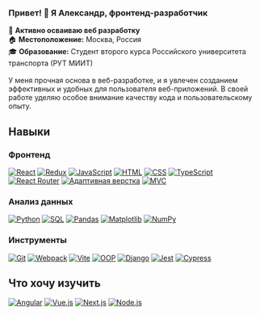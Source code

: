 ### Привет! 👋 Я Александр, фронтенд-разработчик  
🌱 **Активно осваиваю веб разработку** \
🏠 **Местоположение:** Москва, Россия \
🎓 **Образование:** Студент второго курса Российского университета транспорта (РУТ МИИТ) \
<br>
У меня прочная основа в веб-разработке, и я увлечен созданием эффективных и удобных для пользователя веб-приложений. В своей работе уделяю особое внимание качеству кода и пользовательскому опыту.


## Навыки

### Фронтенд
[![React](https://img.shields.io/badge/React-61DAFB?style=for-the-badge&logo=react&logoColor=white)](https://reactjs.org/)
[![Redux](https://img.shields.io/badge/Redux-764ABC?style=for-the-badge&logo=redux&logoColor=white)](https://redux.js.org/)
[![JavaScript](https://img.shields.io/badge/JavaScript-F7DF1E?style=for-the-badge&logo=javascript&logoColor=black)](https://ecma-international.org/publications-and-standards/standards/ecma-262/)
[![HTML](https://img.shields.io/badge/HTML-E34F26?style=for-the-badge&logo=html5&logoColor=white)](https://html.spec.whatwg.org/)
[![CSS](https://img.shields.io/badge/CSS-1572B6?style=for-the-badge&logo=css3&logoColor=white)](https://www.w3.org/Style/CSS/)
[![TypeScript](https://img.shields.io/badge/TypeScript-3178C6?style=for-the-badge&logo=typescript&logoColor=white)](https://www.typescriptlang.org/)
[![React Router](https://img.shields.io/badge/React_Router-CA4245?style=for-the-badge&logo=react-router&logoColor=white)](https://reactrouter.com/)
[![Адаптивная верстка](https://img.shields.io/badge/Адаптивная%20верстка-FFA500?style=for-the-badge&logo=responsive&logoColor=white)](https://developer.mozilla.org/ru/docs/Learn/CSS/CSS_layout/Responsive_Design)
[![MVC](https://img.shields.io/badge/MVC-5A67D8?style=for-the-badge&logo=mvc&logoColor=white)](https://en.wikipedia.org/wiki/Model–view–controller)

### Анализ данных
[![Python](https://img.shields.io/badge/Python-3776AB?style=for-the-badge&logo=python&logoColor=white)](https://www.python.org/)
[![SQL](https://img.shields.io/badge/SQL-003B57?style=for-the-badge&logo=sql&logoColor=white)](https://www.iso.org/standard/63555.html)
[![Pandas](https://img.shields.io/badge/Pandas-150458?style=for-the-badge&logo=pandas&logoColor=white)](https://pandas.pydata.org/)
[![Matplotlib](https://img.shields.io/badge/Matplotlib-F37626?style=for-the-badge&logo=matplotlib&logoColor=white)](https://matplotlib.org/)
[![NumPy](https://img.shields.io/badge/NumPy-013243?style=for-the-badge&logo=numpy&logoColor=white)](https://numpy.org/)

### Инструменты
[![Git](https://img.shields.io/badge/Git-F05032?style=for-the-badge&logo=git&logoColor=white)](https://git-scm.com/)
[![Webpack](https://img.shields.io/badge/Webpack-8DD6F9?style=for-the-badge&logo=webpack&logoColor=white)](https://webpack.js.org/)
[![Vite](https://img.shields.io/badge/Vite-646CFF?style=for-the-badge&logo=vite&logoColor=white)](https://vitejs.dev/)
[![OOP](https://img.shields.io/badge/OOP-007396?style=for-the-badge&logo=object-oriented-programming&logoColor=white)](https://en.wikipedia.org/wiki/Object-oriented_programming)
[![Django](https://img.shields.io/badge/Django-092E20?style=for-the-badge&logo=django&logoColor=white)](https://www.djangoproject.com/)
[![Jest](https://img.shields.io/badge/Jest-C21325?style=for-the-badge&logo=jest&logoColor=white)](https://jestjs.io/)
[![Cypress](https://img.shields.io/badge/Cypress-17202C?style=for-the-badge&logo=cypress&logoColor=white)](https://www.cypress.io/)

## Что хочу изучить
[![Angular](https://img.shields.io/badge/Angular-DD0031?style=for-the-badge&logo=angular&logoColor=white)](https://angular.io/)
[![Vue.js](https://img.shields.io/badge/Vue.js-4FC08D?style=for-the-badge&logo=vue.js&logoColor=white)](https://vuejs.org/)
[![Next.js](https://img.shields.io/badge/Next.js-000000?style=for-the-badge&logo=next.js&logoColor=white)](https://nextjs.org/)
[![Node.js](https://img.shields.io/badge/Node.js-339933?style=for-the-badge&logo=node.js&logoColor=white)](https://nodejs.org/)
<!--
**Aleksandr-Tokmashov/Aleksandr-Tokmashov** is a ✨ _special_ ✨ repository because its `README.md` (this file) appears on your GitHub profile.

Here are some ideas to get you started:

- 🔭 I’m currently working on ...
- 🌱 I’m currently learning ...
- 👯 I’m looking to collaborate on ...
- 🤔 I’m looking for help with ...
- 💬 Ask me about ...
- 📫 How to reach me: ...
- 😄 Pronouns: ...
- ⚡ Fun fact: ...
-->
